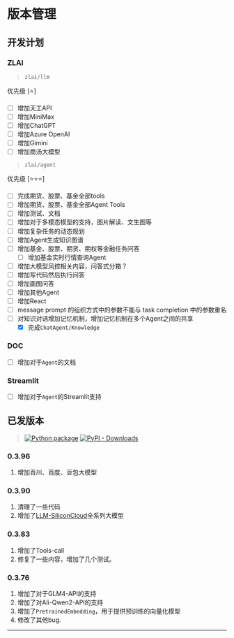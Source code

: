 # 版本管理

## 开发计划

### ZLAI

> `zlai/llm`

优先级 [⭐]

- [ ] 增加天工API
- [ ] 增加MiniMax
- [ ] 增加ChatGPT
- [ ] 增加Azure OpenAI
- [ ] 增加Gimini
- [ ] 增加商汤大模型

> `zlai/agent`

优先级 [⭐⭐⭐]

- [ ] 完成期货、股票、基金全部tools
- [ ] 增加期货、股票、基金全部Agent Tools
- [ ] 增加测试、文档
- [ ] 增加对于多模态模型的支持，图片解读、文生图等
- [ ] 增加复杂任务的动态规划
- [ ] 增加Agent生成知识图谱
- [ ] 增加基金、股票、期货、期权等金融任务问答
  - [ ] 增加基金实时行情查询Agent
- [ ] 增加大模型风控相关内容，问答式分箱？
- [ ] 增加写代码然后执行问答
- [ ] 增加画图问答
- [ ] 增加其他Agent
- [ ] 增加React
- [ ] message prompt 的组织方式中的参数不能与 task completion 中的参数重名
- [ ] 对知识对话增加记忆机制，增加记忆机制在多个Agent之间的共享
  - [X] 完成`ChatAgent/Knowledge`

### DOC

- [ ] 增加对于`Agent`的文档

### Streamlit

- [ ] 增加对于`Agent`的Streamlit支持

## 已发版本

> [![Python package](https://img.shields.io/pypi/v/zlai)](https://pypi.org/project/zlai/)
[![PyPI - Downloads](https://img.shields.io/pypi/dm/zlai)](https://pypi.org/project/zlai/)

### 0.3.96

1. 增加百川、百度、豆包大模型

### 0.3.90

1. 清理了一些代码
2. 增加了[LLM-SiliconCloud](https://cloud.siliconflow.cn/)全系列大模型

### 0.3.83

1. 增加了Tools-call
2. 修复了一些内容，增加了几个测试。

### 0.3.76

1. 增加了对于GLM4-API的支持
2. 增加了对Ali-Qwen2-API的支持
3. 增加了`PretrainedEmbedding`，用于提供预训练的向量化模型
4. 修改了其他bug.

------
